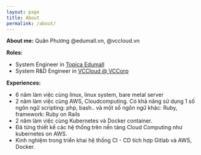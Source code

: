 ```yaml
---
layout: page
title: About
permalink: /about/
---
```


**About me:** Quân Phương @edumall.vn, @vccloud.vn

**Roles:** 
- System Engineer in [Topica Edumall](https://edumall.vn)
- System R&D Engineer in [VCCloud @ VCCorp](https://vccloud.vn)

**Experiences:**
- 6 năm làm việc cùng linux, linux system, bare metal server
- 2 năm làm việc cùng AWS, Cloudcomputing. Có khả năng sử dụng 1 số ngôn ngữ scripting: php, bash.. và một số ngôn ngữ khác: Ruby, framework: Ruby on Rails
- 2 năm làm việc cùng Kubernetes và Docker container.
- Đã từng thiết kế các hệ thống trên nền tảng Cloud Computing như kubernetes on AWS.
- Kinh nghiệm trong triển khai hệ thống CI - CD tích hợp Gitlab và AWS, Docker.
